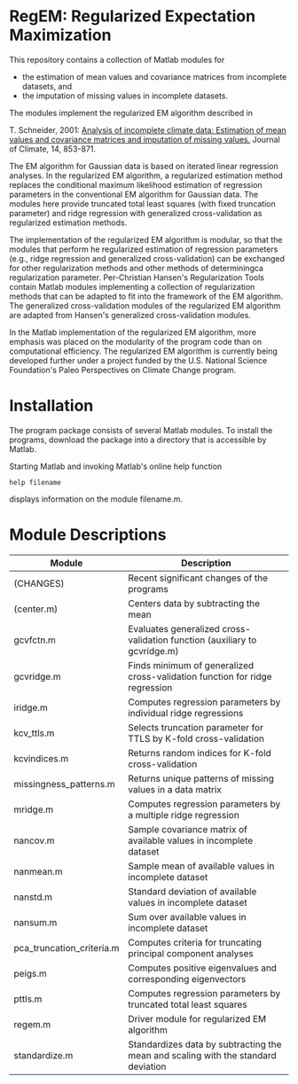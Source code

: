 # RegEM: Regularized Expectation Maximization

This repository contains a collection of Matlab modules for 

- the estimation of mean values and covariance matrices from incomplete datasets, and
- the imputation of missing values in incomplete datasets.

The modules implement the regularized EM algorithm described in

T. Schneider, 2001: [Analysis of incomplete climate data: Estimation of mean values and covariance matrices and imputation of missing values.](http://dx.doi.org/10.1175/1520-0442(2001)014%3C0853:AOICDE%3E2.0.CO;2) Journal of Climate, 14, 853-871. 

The EM algorithm for Gaussian data is based on iterated linear regression analyses. In the regularized EM algorithm, a regularized estimation method replaces the conditional maximum likelihood estimation of regression parameters in the conventional EM algorithm for Gaussian data. The modules here provide truncated total least squares (with fixed truncation parameter) and ridge regression with generalized cross-validation as regularized estimation methods.

The implementation of the regularized EM algorithm is modular, so that the modules that perform he regularized estimation of regression parameters (e.g., ridge regression and generalized cross-validation) can be exchanged for other regularization methods and other methods of determiningca regularization parameter. Per-Christian Hansen's Regularization Tools contain Matlab modules implementing a collection of regularization methods that can be adapted to fit into the framework of the EM algorithm. The generalized cross-validation modules of the regularized EM algorithm are adapted from Hansen's generalized cross-validation modules.

In the Matlab implementation of the regularized EM algorithm, more emphasis was placed on the modularity of the program code than on computational efficiency. The regularized EM algorithm is currently being developed further under a project funded by the U.S. National Science Foundation's Paleo Perspectives on Climate Change program.


# Installation

The program package consists of several Matlab modules. To install the programs, download the package into a directory that is accessible by Matlab. 

Starting Matlab and invoking Matlab's online help function

```
help filename
```

displays information on the module filename.m.

# Module Descriptions

| Module                  | Description                                                                         |
|-------------------------| ----------------------------------------------------------------------------------- |
| (CHANGES)               | Recent significant changes of the programs                                          |
| (center.m)              | Centers data by subtracting the mean                                                |
| gcvfctn.m               | Evaluates generalized cross-validation function (auxiliary to gcvridge.m)           |
| gcvridge.m              | Finds minimum of generalized cross-validation function for ridge regression         |
| iridge.m                | Computes regression parameters by individual ridge regressions                      |
| kcv_ttls.m              | Selects truncation parameter for TTLS by K-fold cross-validation                    |
| kcvindices.m            | Returns random indices for K-fold cross-validation                                  |
| missingness_patterns.m  | Returns unique patterns of missing values in a data matrix                          |
| mridge.m                | Computes regression parameters by a multiple ridge regression                       |
| nancov.m                | Sample covariance matrix of available values in incomplete dataset                  |
| nanmean.m               | Sample mean of available values in incomplete dataset                               |
| nanstd.m                | Standard deviation of available values in incomplete dataset                        |
| nansum.m                | Sum over available values in incomplete dataset                                     |
| pca_truncation_criteria.m | Computes criteria for truncating principal component analyses                     |
| peigs.m                 | Computes positive eigenvalues and corresponding eigenvectors                        |
| pttls.m                 | Computes regression parameters by truncated total least squares                     |
| regem.m                 | Driver module for regularized EM algorithm                                          |
| standardize.m           | Standardizes data by subtracting the mean and scaling with the standard deviation   |
